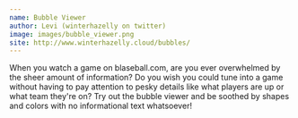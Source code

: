 ```yaml
---
name: Bubble Viewer
author: Levi (winterhazelly on twitter)
image: images/bubble_viewer.png
site: http://www.winterhazelly.cloud/bubbles/
---
```

When you watch a game on blaseball.com, are you ever overwhelmed by the sheer amount of information? Do you wish you could tune into a game without having to pay attention to pesky details like what players are up or what team they're on? Try out the bubble viewer and be soothed by shapes and colors with no informational text whatsoever!